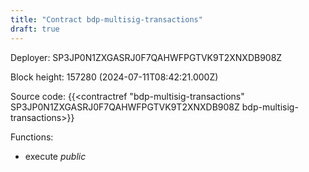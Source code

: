 ```yaml
---
title: "Contract bdp-multisig-transactions"
draft: true
---
```

Deployer: SP3JP0N1ZXGASRJ0F7QAHWFPGTVK9T2XNXDB908Z


 



Block height: 157280 (2024-07-11T08:42:21.000Z)

Source code: {{<contractref "bdp-multisig-transactions" SP3JP0N1ZXGASRJ0F7QAHWFPGTVK9T2XNXDB908Z bdp-multisig-transactions>}}

Functions:

* execute _public_
